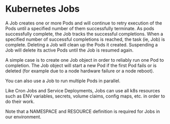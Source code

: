 # Kubernetes Jobs

A Job creates one or more Pods and will continue to retry execution of the Pods until a specified number of them successfully terminate. As pods 
successfully complete, the Job tracks the successful completions. When a specified number of successful completions is reached, the task (ie, Job) is 
complete. Deleting a Job will clean up the Pods it created. Suspending a Job will delete its active Pods until the Job is resumed again.

A simple case is to create one Job object in order to reliably run one Pod to completion. The Job object will start a new Pod if the first Pod fails or is 
deleted (for example due to a node hardware failure or a node reboot).

You can also use a Job to run multiple Pods in parallel.

Like Cron Jobs and Service Deployments, Jobs can use all k8s resources such as ENV variables,
secrets, volume claims, config maps, etc. in order to do their work.

Note that a NAMESPACE and RESOURCE definition is required for Jobs in our environment.
